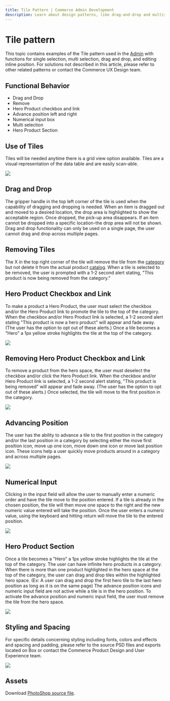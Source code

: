 ```yaml
---
title: Tile Pattern | Commerce Admin Development
description: Learn about design patterns, like drag-and-drop and multiselect, for functional behavior in grid views for the Adobe Commerce and Magento Open Source Admin application.
---
```


# Tile pattern

This topic contains examples of the Tile pattern used in the [Admin](https://glossary.magento.com/admin) with functions for single selection, multi selection, drag and drop, and editing inline position. For solutions not described in this article, please refer to other related patterns or contact the Commerce UX Design team.

## Functional Behavior

*  Drag and Drop
*  Remove
*  Hero Product checkbox and link
*  Advance position left and right
*  Numerical input box
*  Multi selection
*  Hero Product Section

## Use of Tiles

Tiles will be needed anytime there is a grid view option available. Tiles are a visual representation of the data table and are easily scan-able.

![](../../_images/pattern-library/Tile00.jpg)

## Drag and Drop

The gripper handle in the top left corner of the tile is used when the capability of dragging and dropping is needed. When an item is dragged out and moved to a desired location, the drop area is highlighted to show the acceptable region. Once dropped, the pick-up area disappears. If an item cannot be dropped into a specific location-the drop area will not be shown. Drag and drop functionality can only be used on a single page, the user cannot drag and drop across multiple pages.

## Removing Tiles

The X in the top right corner of the tile will remove the tile from the [category](https://glossary.magento.com/category) but not delete it from the actual product [catalog](https://glossary.magento.com/catalog). When a tile is selected to be removed, the user is prompted with a 1-2 second alert stating, "This product is now being removed from the category."

## Hero Product Checkbox and Link

To make a product a Hero Product, the user must select the checkbox and/or the Hero Product link to promote the tile to the top of the category. When the checkbox and/or Hero Product link is selected, a 1-2 second alert stating "This product is now a hero product" will appear and fade away. (The user has the option to opt out of these alerts.) Once a tile becomes a "Hero" a 1px yellow stroke highlights the tile at the top of the category.

![](../../_images/pattern-library/Tile02.jpg)

## Removing Hero Product Checkbox and Link

To remove a product from the hero space, the user must deselect the checkbox and/or click the Hero Product link. When the checkbox and/or Hero Product link is selected, a 1-2 second alert stating, "This product is being removed" will appear and fade away. (The user has the option to opt out of these alerts.) Once selected, the tile will move to the first position in the category.

![](../../_images/pattern-library/Tile03.jpg)

## Advancing Position

The user has the ability to advance a tile to the first position in the category and/or the last position in a category by selecting either the move first position icon, move up one icon, move down one icon or move last position icon. These icons help a user quickly move products around in a category and across multiple pages.

![](../../_images/pattern-library/Tile04.jpg)

## Numerical Input

Clicking in the input field will allow the user to manually enter a numeric order and have the tile move to the position entered. If a tile is already in the chosen position, the tile will then move one space to the right and the new numeric value entered will take the position. Once the user enters a numeric value, using the keyboard and hitting return will move the tile to the entered position.

![](../../_images/pattern-library/Tile05.jpg)

## Hero Product Section

Once a tile becomes a "Hero" a 1px yellow stroke highlights the tile at the top of the category. The user can have infinite hero products in a category. When there is more than one product highlighted in the hero space at the top of the category, the user can drag and drop tiles within the highlighted hero space. (Ex: A user can drag and drop the first hero tile to the last hero position as long as it is on the same page) The advance position icons and numeric input field are not active while a tile is in the hero position. To activate the advance position and numeric input field, the user must remove the tile from the hero space.

![](../../_images/pattern-library/Tile06.jpg)

## Styling and Spacing

For specific details concerning styling including fonts, colors and effects and spacing and padding, please refer to the source PSD files and exports located on Box or contact the Commerce Product Design and User Experience team.

![](../../_images/pattern-library/Tile07.jpg)

## Assets

Download [PhotoShop source file](https://devdocs.magento.com/download/tile-pattern-styles.psd).
